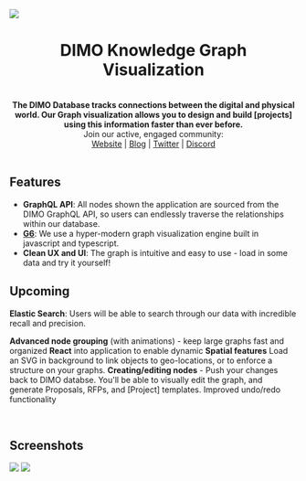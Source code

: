 ![](../assets/dimo-header.png?raw=true)
<div align="center">
  <h1>DIMO Knowledge Graph Visualization</h1>
</div>
<br>


<div align="center">
  <strong>The DIMO Database tracks connections between the digital and physical world. Our Graph visualization allows you to design and build [projects] using this information faster than ever before. </strong>
</div>


<div align="center">
  Join our active, engaged community: <br>
  <a href="https://dimo.zone">Website</a>
  <span> | </span>
  <a href="https://dimo.zone/writing/">Blog</a>
  <span> | </span>
  <a href="https://twitter.com/DIMO_Network">Twitter</a>
  <span> | </span>
  <a href="https://discord.gg/fZxrurPHZh">Discord</a>
</div>
<br>

## Features

- **GraphQL API**: All nodes shown the application are sourced from the DIMO GraphQL API, so users can endlessly traverse the relationships within our database.
- [**G6**](https://github.com/antvis/g6): We use a hyper-modern graph visualization engine built in javascript and typescript.
- **Clean UX and UI**: The graph is intuitive and easy to use - load in some data and try it yourself!


## Upcoming

**Elastic Search**: Users will be able to search through our data with incredible recall and precision.

**Advanced node grouping** (with animations) - keep large graphs fast and organized
**React** into application to enable dynamic
**Spatial features** Load an SVG in background to link objects to geo-locations, or to enforce a structure on your graphs.
**Creating/editing nodes** - Push your changes back to DIMO databse. You'll be able to visually edit the graph, and generate Proposals, RFPs, and [Project] templates. 
Improved undo/redo functionality

<br>


## Screenshots
![](../assets/screenshot1.png?raw=true)
![](../assets/screenshot2.png?raw=true)
<br>










